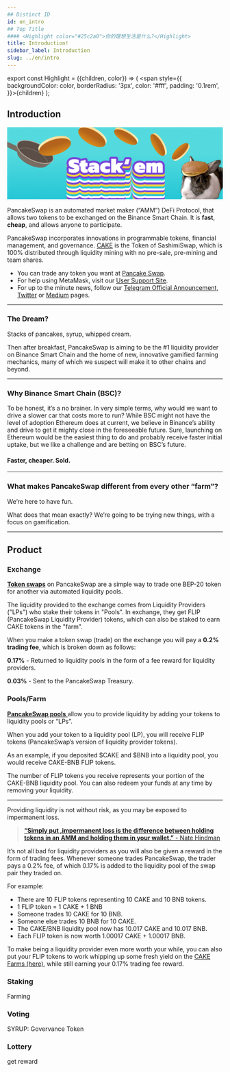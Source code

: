 ```yaml
---
## Distinct ID
id: en_intro
## Top Title
#### <Highlight color="#25c2a0">你的理想生活是什么?</Highlight>
title: Introduction!
sidebar_label: Introduction
slug: ../en/intro
---
```


export const Highlight = ({children, color}) => ( <span style={{
      backgroundColor: color,
      borderRadius: '3px',
      color: '#fff',
      padding: '0.1rem',
    }}>{children}</span> );

## Introduction

![img](../static/img/banner.png)

PancakeSwap is an automated market maker (“AMM”) DeFi Protocol, that allows two tokens to be exchanged on the Binance Smart Chain. It is **fast**, **cheap**, and allows anyone to participate.

PancakeSwap incorporates innovations in programmable tokens, financial management, and governance. [CAKE](../en/token#cake) is the Token of SashimiSwap, which is 100% distributed through liquidity mining with no pre-sale, pre-mining and team shares.

- You can trade any token you want at [Pancake Swap](https://exchange.pancakeswap.finance).
- For help using MetaMask, visit our [User Support Site](https://metamask.zendesk.com/).
- For up to the minute news, follow our [Telegram Official Announcement](https://t.me/PancakeSwapAnn), [Twitter](https://twitter.com/pancakeswap) or [Medium](https://medium.com/@pancakeswap) pages.

---

### <Highlight color="#25c2a0">**The Dream?**</Highlight>

Stacks of pancakes, syrup, whipped cream.

Then after breakfast, PancakeSwap is aiming to be the \#1 liquidity provider on Binance Smart Chain and the home of new, innovative gamified farming mechanics, many of which we suspect will make it to other chains and beyond.

---

### **Why Binance Smart Chain \(BSC\)?**

To be honest, it’s a no brainer. In very simple terms, why would we want to drive a slower car that costs more to run? While BSC might not have the level of adoption Ethereum does at current, we believe in Binance’s ability and drive to get it mighty close in the foreseeable future. Sure, launching on Ethereum would be the easiest thing to do and probably receive faster initial uptake, but we like a challenge and are betting on BSC’s future.

#### Faster, cheaper. **Sold.**

---

### **What makes PancakeSwap different from every other “farm”?**

We’re here to have fun.

What does that mean exactly? We’re going to be trying new things, with a focus on gamification.

---

## Product

### Exchange

[**Token swaps**](https://exchange.pancakeswap.finance/#/swap) on PancakeSwap are a simple way to trade one BEP-20 token for another via automated liquidity pools.

The liquidity provided to the exchange comes from Liquidity Providers \("LPs"\) who stake their tokens in "Pools". In exchange, they get FLIP \(PancakeSwap Liquidity Provider\) tokens, which can also be staked to earn CAKE tokens in the "farm".

When you make a token swap \(trade\) on the exchange you will pay a **0.2% trading fee**, which is broken down as follows:

**0.17%** - Returned to liquidity pools in the form of a fee reward for liquidity providers.

**0.03%** - Sent to the PancakeSwap Treasury.

### Pools/Farm

[**PancakeSwap pools** ](https://exchange.pancakeswap.finance/#/pool)allow you to provide liquidity by adding your tokens to liquidity pools or “LPs”.

When you add your token to a liquidity pool \(LP\), you will receive FLIP tokens \(PancakeSwap’s version of liquidity provider tokens\).

As an example, if you deposited $CAKE and $BNB into a liquidity pool, you would receive CAKE-BNB FLIP tokens.

The number of FLIP tokens you receive represents your portion of the CAKE-BNB liquidity pool. You can also redeem your funds at any time by removing your liquidity.

---

Providing liquidity is not without risk, as you may be exposed to impermanent loss.

> [**“Simply put ,impermanent loss is the difference between holding tokens in an AMM and holding them in your wallet.”** - Nate Hindman](https://blog.bancor.network/beginners-guide-to-getting-rekt-by-impermanent-loss-7c9510cb2f22)

It’s not all bad for liquidity providers as you will also be given a reward in the form of trading fees. Whenever someone trades PancakeSwap, the trader pays a 0.2% fee, of which 0.17% is added to the liquidity pool of the swap pair they traded on.

For example:

- There are 10 FLIP tokens representing 10 CAKE and 10 BNB tokens.
- 1 FLIP token = 1 CAKE + 1 BNB
- Someone trades 10 CAKE for 10 BNB.
- Someone else trades 10 BNB for 10 CAKE.
- The CAKE/BNB liquidity pool now has 10.017 CAKE and 10.017 BNB.
- Each FLIP token is now worth 1.00017 CAKE + 1.00017 BNB.

To make being a liquidity provider even more worth your while, you can also put your FLIP tokens to work whipping up some fresh yield on the [CAKE Farms \(here\)](https://pancakeswap.finance/), while still earning your 0.17% trading fee reward.

### Staking

Farming

### Voting

SYRUP: Govervance Token

### Lottery

get reward
